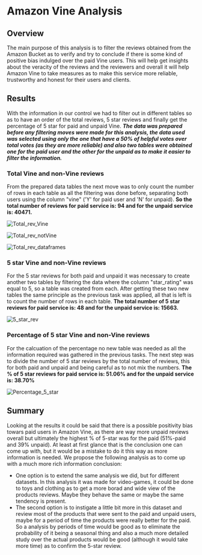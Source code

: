 # Amazon Vine Analysis

## Overview 
The main purpose of this analysis is to filter the reviews obtained from the Amazon Bucket as to verify and try to conclude if there is some kind of positive bias indulged over the paid Vine users. This will help get insights about the veracity of the reviews and the reviewers and overall it will help Amazon Vine to take measures as to make this service more reliable, trustworthy and honest for their users and clients.    

## Results
With the information in our control we had to filter out in different tables so as to have an order of the total reviews, 5 star reviews and finally get the percentage of 5 star for paid and unpaid Vine. ***The data was prepared before any filtering moves were made for this analysis, the data used was selected using only the one that have a 50% of helpful votes over total votes (as they are more reliable) and also two tables were obtained one for the paid user and the other for the unpaid as to make it easier to filter the information.***  

### Total Vine and non-Vine reviews
From the prepared data tables the next move was to only count the number of rows in each table as all the filtering was done before, separating both users using the column "vine" ('Y' for paid user and 'N' for unpaid). **So the total number of reviews for paid service is: 94 and for the unpaid service is: 40471.**

![Total_rev_Vine](https://user-images.githubusercontent.com/110573146/217635431-69431836-fd87-40ce-b5de-ef505c528f0a.png)

![Total_rev_notVine](https://user-images.githubusercontent.com/110573146/217635460-47f250f0-668e-424f-84ba-a0349105f371.png)

![Total_rev_dataframes](https://user-images.githubusercontent.com/110573146/217635627-1f15143b-91e5-4450-8c74-6e71a321f890.png)

### 5 star Vine and non-Vine reviews
For the 5 star reviews for both paid and unpaid it was necessary to create another two tables by filtering the data where the column "star_rating" was equal to 5, so a table was created from each. After getting these two new tables the same principle as the previous task was applied, all that is left is to count the number of rows in each table. **The total number of 5 star reviews for paid service is: 48 and for the unpaid service is: 15663.**

![5_star_rev](https://user-images.githubusercontent.com/110573146/217638110-fc3fc7b8-d3e9-4481-b0fe-75295b826ea5.png)

### Percentage of 5 star Vine and non-Vine reviews
For the calcuation of the percentage no new table was needed as all the information required was gathered in the previous tasks. The next step was to divide the number of 5 star reviews by the total number of reviews, this for both paid and unpaid and being careful as to not mix the numbers. **The % of 5 star reviews for paid service is: 51.06% and for the unpaid service is: 38.70%**

![Percentage_5_star](https://user-images.githubusercontent.com/110573146/217639370-1818f762-7cc8-4011-9658-951106f84fd7.png)

## Summary
Looking at the results it could be said that there is a possible positivity bias towars paid users in Amazon Vine, as there are way more unpaid reviews overall but ultimately the highest % of 5-star was for the paid (51%-paid and 39% unpaid). At least at first glance that is the conclusion one can come up with, but it would be a mistake to do it this way as more information is needed. We propose the following analysis as to come up with a much more rich information conclusion: 
- One option is to extend the same analysis we did, but for different datasets. In this analysis it was made for video-games, it could be done to toys and clothing as to get a more borad and wide view of the products reviews. Maybe they behave the same or maybe the same tendency is present.
- The second option is to instigate a little bit more in this dataset and review most of the products that were sent to the paid and unpaid users, maybe for a period of time the products were really better for the paid. So a analysis by periods of time would be good as to eliminate the probability of it being a seasonal thing and also a much more detailed study over the actual products would be good (although it would take more time) as to confirm the 5-star review.
